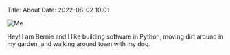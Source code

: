 Title: About
Date: 2022-08-02 10:01

![Me]({static}/images/selfie_close_up.jpg)

Hey! I am Bernie and I like building software in Python, moving dirt around in my garden, and walking around town with my dog.
